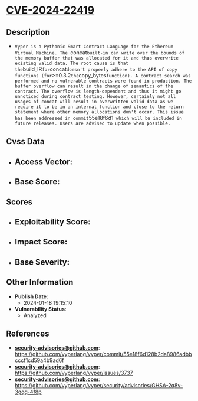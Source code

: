 
# [CVE-2024-22419](https://github.com/vyperlang/vyper/commit/55e18f6d128b2da8986adbbcccf1cd59a4b9ad6f)

## Description

- `Vyper is a Pythonic Smart Contract Language for the Ethereum Virtual Machine. The `concat` built-in can write over the bounds of the memory buffer that was allocated for it and thus overwrite existing valid data. The root cause is that the `build_IR` for `concat` doesn't properly adhere to the API of copy functions (for `>=0.3.2` the `copy_bytes` function). A contract search was performed and no vulnerable contracts were found in production. The buffer overflow can result in the change of semantics of the contract. The overflow is length-dependent and thus it might go unnoticed during contract testing. However, certainly not all usages of concat will result in overwritten valid data as we require it to be in an internal function and close to the return statement where other memory allocations don't occur. This issue has been addressed in commit `55e18f6d1` which will be included in future releases. Users are advised to update when possible.`

## Cvss Data

- **Access Vector**:
  - 
- **Base Score**:
  - 

## Scores

- **Exploitability Score**:
  - 
- **Impact Score**:
  - 
- **Base Severity**:
  - 

## Other Information

- **Publish Date**:
  - 2024-01-18 19:15:10
- **Vulnerability Status**:
  - Analyzed

## References

- **security-advisories@github.com**: https://github.com/vyperlang/vyper/commit/55e18f6d128b2da8986adbbcccf1cd59a4b9ad6f
- **security-advisories@github.com**: https://github.com/vyperlang/vyper/issues/3737
- **security-advisories@github.com**: https://github.com/vyperlang/vyper/security/advisories/GHSA-2q8v-3gqq-4f8p

